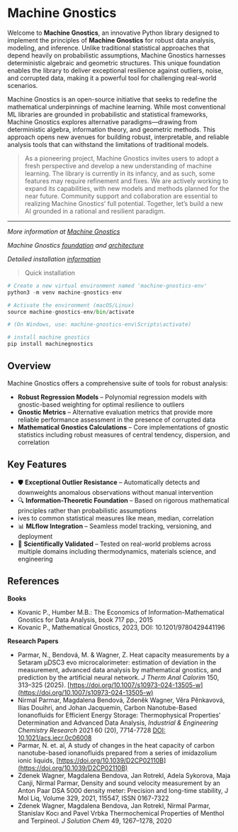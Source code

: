 # Machine Gnostics

Welcome to **Machine Gnostics**, an innovative Python library designed to implement the principles of **Machine Gnostics** for robust data analysis, modeling, and inference. Unlike traditional statistical approaches that depend heavily on probabilistic assumptions, Machine Gnostics harnesses deterministic algebraic and geometric structures. This unique foundation enables the library to deliver exceptional resilience against outliers, noise, and corrupted data, making it a powerful tool for challenging real-world scenarios.

Machine Gnostics is an open-source initiative that seeks to redefine the mathematical underpinnings of machine learning. While most conventional ML libraries are grounded in probabilistic and statistical frameworks, Machine Gnostics explores alternative paradigms—drawing from deterministic algebra, information theory, and geometric methods. This approach opens new avenues for building robust, interpretable, and reliable analysis tools that can withstand the limitations of traditional models.

> As a pioneering project, Machine Gnostics invites users to adopt a fresh perspective and develop a new understanding of machine learning. The library is currently in its infancy, and as such, some features may require refinement and fixes. We are actively working to expand its capabilities, with new models and methods planned for the near future. Community support and collaboration are essential to realizing Machine Gnostics’ full potential. Together, let’s build a new AI grounded in a rational and resilient paradigm.

---

*More information at [Machine Gnostics](https://machinegnostics.info/)*

*Machine Gnostics [foundation](https://machinegnostics.info/foundation/) and [architecture](https://machinegnostics.info/architecture/)*

*Detailed installation [information](https://machinegnostics.info/installation/)*

> Quick installation

```python
# Create a new virtual environment named 'machine-gnostics-env'
python3 -m venv machine-gnostics-env

# Activate the environment (macOS/Linux)
source machine-gnostics-env/bin/activate

# (On Windows, use: machine-gnostics-env\Scripts\activate)

# install machine gnostics
pip install machinegnostics
```

## Overview

Machine Gnostics offers a comprehensive suite of tools for robust analysis:

- **Robust Regression Models** – Polynomial regression models with gnostic-based weighting for optimal resilience to outliers
- **Gnostic Metrics** – Alternative evaluation metrics that provide more reliable performance assessment in the presence of corrupted data
- **Mathematical Gnostics Calculations** – Core implementations of gnostic statistics including robust measures of central tendency, dispersion, and correlation

## Key Features

- 🛡️ **Exceptional Outlier Resistance** – Automatically detects and downweights anomalous observations without manual intervention
- 🔍 **Information-Theoretic Foundation** – Based on rigorous mathematical principles rather than probabilistic assumptions
- ives to common statistical measures like mean, median, correlation
- 📊 **MLflow Integration** – Seamless model tracking, versioning, and deployment
- 🧪 **Scientifically Validated** – Tested on real-world problems across multiple domains including thermodynamics, materials science, and engineering

## References

**Books**

- Kovanic P., Humber M.B.: The Economics of Information-Mathematical Gnostics for Data Analysis, book 717 pp., 2015
- Kovanic P., Mathematical Gnostics, 2023, DOI: 10.1201/9780429441196

**Research Papers**

- Parmar, N., Bendová, M. & Wagner, Z. Heat capacity measurements by a Setaram μDSC3 evo microcalorimeter: estimation of deviation in the measurement, advanced data analysis by mathematical gnostics, and prediction by the artificial neural network. *J Therm Anal Calorim* 150, 313–325 (2025). [https://doi.org/10.1007/s10973-024-13505-w](https://doi.org/10.1007/s10973-024-13505-w)
- Nirmal Parmar, Magdalena Bendová, Zdeněk Wagner, Věra Pěnkavová, Ilias Douihri, and Johan Jacquemin, Carbon Nanotube-Based Ionanofluids for Efficient Energy Storage: Thermophysical Properties’ Determination and Advanced Data Analysis, *Industrial & Engineering Chemistry Research* 2021 60 (20), 7714-7728 [DOI: 10.1021/acs.iecr.0c06008](https://doi.org/10.1021/acs.iecr.0c06008)
- Parmar, N. et. al, A study of changes in the heat capacity of carbon nanotube-based ionanofluids prepared from a series of imidazolium ionic liquids, [https://doi.org/10.1039/D2CP02110B](https://doi.org/10.1039/D2CP02110B)
- Zdenek Wagner, Magdalena Bendova, Jan Rotrekl, Adela Sykorova, Maja Canji, Nirmal Parmar, Density and sound velocity measurement by an Anton Paar DSA 5000 density meter: Precision and long-time stability, J Mol Liq, Volume 329, 2021, 115547, ISSN 0167-7322
- Zdenek Wagner, Magdalena Bendova, Jan Rotrekl, Nirmal Parmar, Stanislav Kocı and Pavel Vrbka Thermochemical Properties of Menthol and Terpineol. *J Solution Chem* 49, 1267–1278, 2020
